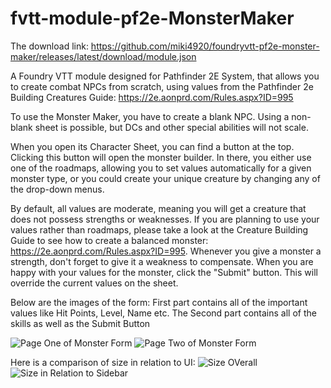 # fvtt-module-pf2e-MonsterMaker
The download link: https://github.com/miki4920/foundryvtt-pf2e-monster-maker/releases/latest/download/module.json

A Foundry VTT module designed for Pathfinder 2E System, that allows you to create combat NPCs from scratch, using values from the Pathfinder 2e Building Creatures Guide: https://2e.aonprd.com/Rules.aspx?ID=995

To use the Monster Maker, you have to create a blank NPC. Using a non-blank sheet is possible, but DCs and other special abilities will not scale. 

When you open its Character Sheet, you can find a button at the top. Clicking this button will open the monster builder.
In there, you either use one of the roadmaps, allowing you to set values automatically for a given monster type, or you could create your unique creature by changing any of the drop-down menus.

By default, all values are moderate, meaning you will get a creature that does not possess strengths or weaknesses. If you are planning to use your values rather than roadmaps, please take a look at the Creature Building Guide to see how to create a balanced monster: https://2e.aonprd.com/Rules.aspx?ID=995. Whenever you give a monster a strength, don't forget to give it a weakness to compensate. When you are happy with your values for the monster, click the "Submit" button. This will override the current values on the sheet.

Below are the images of the form:
First part contains all of the important values like Hit Points, Level, Name etc.
The Second part contains all of the skills as well as the Submit Button

![Page One of Monster Form](https://raw.githubusercontent.com/miki4920/fvtt-module-pf2e-MonsterMaker/master/images/PageOne.png)
![Page Two of Monster Form](https://raw.githubusercontent.com/miki4920/fvtt-module-pf2e-MonsterMaker/master/images/PageTwo.png)

Here is a comparison of size in relation to UI:
![Size OVerall](https://raw.githubusercontent.com/miki4920/fvtt-module-pf2e-MonsterMaker/master/images/ImageToScale.png)
![Size in Relation to Sidebar](https://raw.githubusercontent.com/miki4920/fvtt-module-pf2e-MonsterMaker/master/images/Size.png)
